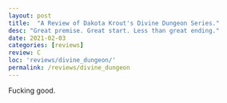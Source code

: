 ```yaml
---
layout: post
title:  "A Review of Dakota Krout's Divine Dungeon Series."
desc: "Great premise. Great start. Less than great ending."
date: 2021-02-03
categories: [reviews]
review: C
loc: 'reviews/divine_dungeon/'
permalink: /reviews/divine_dungeon
---
```


Fucking good.
